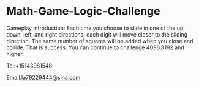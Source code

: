 # Math-Game-Logic-Challenge

Gameplay introduction: Each time you choose to slide in one of the up, down, left, and right directions, each digit will move closer to the sliding direction. The same number of squares will be added when you close and collide. That is success. You can continue to challenge 4096,8192 and higher.

Tel:+15143981548

Email:la79229444@sina.com
